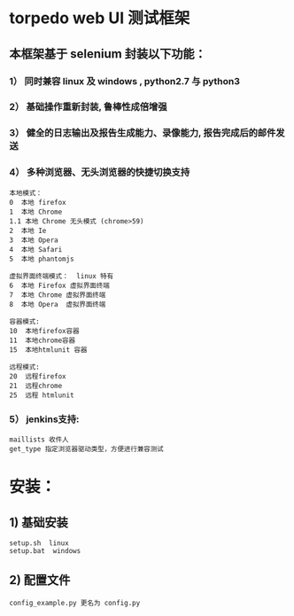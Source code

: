 # torpedo web UI 测试框架
## 本框架基于 selenium 封装以下功能：

### 1） 同时兼容 linux 及 windows ,  python2.7 与 python3

### 2） 基础操作重新封装, 鲁棒性成倍增强

### 3） 健全的日志输出及报告生成能力、录像能力, 报告完成后的邮件发送

### 4） 多种浏览器、无头浏览器的快捷切换支持

	本地模式：
	0  本地 firefox
	1  本地 Chrome
	1.1 本地 Chrome 无头模式 (chrome>59)
	2  本地 Ie
	3  本地 Opera
	4  本地 Safari
	5  本地 phantomjs

	虚拟界面终端模式：  linux 特有
	6  本地 Firefox 虚拟界面终端
	7  本地 Chrome 虚拟界面终端
	8  本地 Opera  虚拟界面终端

	容器模式:
	10  本地firefox容器
	11  本地chrome容器   	
	15  本地htmlunit 容器

	远程模式: 
	20  远程firefox
	21  远程chrome
	25  远程 htmlunit

### 5） jenkins支持:

	maillists 收件人
	get_type 指定浏览器驱动类型，方便进行兼容测试



# 安装：

## 1)  基础安装
	setup.sh  linux
	setup.bat  windows

## 2)  配置文件
	config_example.py 更名为 config.py



